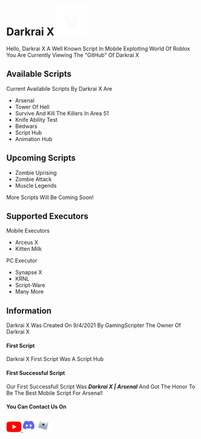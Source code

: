 # Darkrai X <img src="images/1668949304106.png" width=80>

Hello, Darkrai X A Well Known Script In Mobile Exploiting World Of Roblox
You Are Currently Viewing The "GitHub" Of Darkrai X

## Available Scripts

Current Availabile Scripts By Darkrai X Are

* Arsenal
* Tower Of Hell
* Survive And Kill The Killers In Area 51
* Knife Ability Test
* Bedwars
* Script Hub
* Animation Hub

## Upcoming Scripts

* Zombie Uprising
* Zombie Attack
* Muscle Legends

More Scripts Will Be Coming Soon!

## Supported Executors

Mobile Executors

* Arceus X
* Kitten Milk

PC Executor

* Synapse X
* KRNL
* Script-Ware
* Many More

## Information

Darkrai X Was Created On 9/4/2021 By GamingScripter The Owner Of Darkrai X

#### First Script

Darkrai X First Script Was A Script Hub

#### First Successful Script

Our First Successfull Script Was **_Darkrai X | Arsenal_** And Got The Honor To Be The Best Mobile Script For Arsenal!

#### You Can Contact Us On
<a href="https://youtube.com/channel/UC3AUwwJ2_FH8D_FUeUvtloA"> <img src="images/download__2_-removebg-preview.png" width=40></img> </a> <a href="https://discord.gg/D6q73nefFm"><img src="images/download__1_-removebg-preview (1).png" width=30></img></a> <a href="https://www.roblox.com/users/3482316628/profile"><img src="images/download__2_-removebg-preview (1).png" width=40></img></a>
